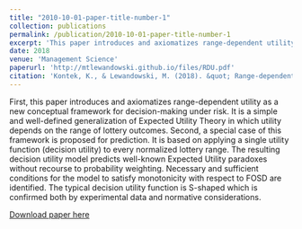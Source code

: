 ```yaml
---
title: "2010-10-01-paper-title-number-1"
collection: publications
permalink: /publication/2010-10-01-paper-title-number-1
excerpt: 'This paper introduces and axiomatizes range-dependent utility for decision-making under risk.'
date: 2018
venue: 'Management Science'
paperurl: 'http://mtlewandowski.github.io/files/RDU.pdf'
citation: 'Kontek, K., & Lewandowski, M. (2018). &quot; Range-dependent utility.&quot; <i>Management Science</i>, 64(6), 2812-2832.'
---
```

First, this paper introduces and axiomatizes range-dependent utility as a new conceptual framework for decision-making under risk. It is a simple and well-defined generalization of Expected Utility Theory in which utility depends on the range of lottery outcomes. Second, a special case of this framework is proposed for prediction. It is based on applying a single utility function (decision utility) to every normalized lottery range. The resulting decision utility model predicts well-known Expected Utility paradoxes without recourse to probability weighting. Necessary and sufficient conditions for the model to satisfy monotonicity with respect to FOSD are identified. The typical decision utility function is S-shaped which is confirmed both by experimental data and normative considerations.

[Download paper here](http://mtlewandowski.github.io/files/RDU.pdf)
